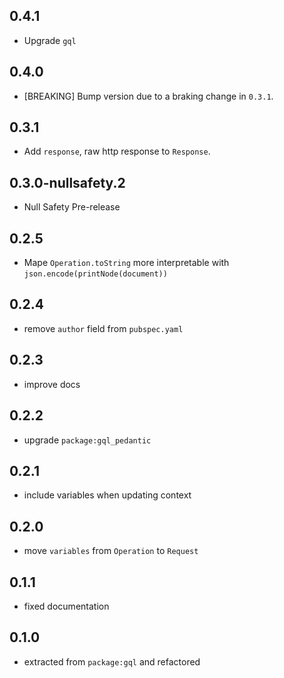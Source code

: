 ## 0.4.1

- Upgrade `gql`

## 0.4.0

- [BREAKING] Bump version due to a braking change in `0.3.1`.

## 0.3.1

- Add `response`, raw http response to `Response`.

## 0.3.0-nullsafety.2

- Null Safety Pre-release

## 0.2.5

- Mape `Operation.toString` more interpretable with `json.encode(printNode(document))`

## 0.2.4

- remove `author` field from `pubspec.yaml`

## 0.2.3

- improve docs

## 0.2.2

- upgrade `package:gql_pedantic`

## 0.2.1

- include variables when updating context

## 0.2.0

- move `variables` from `Operation` to `Request`

## 0.1.1

- fixed documentation

## 0.1.0

- extracted from `package:gql` and refactored
